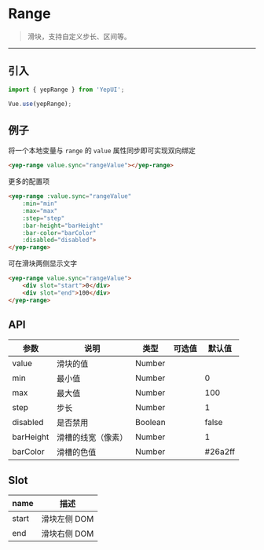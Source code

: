 # Range

> 滑块，支持自定义步长、区间等。

-------------

## 引入

```javascript
import { yepRange } from 'YepUI';

Vue.use(yepRange);
```

## 例子

将一个本地变量与 `range` 的 `value` 属性同步即可实现双向绑定

```html
<yep-range value.sync="rangeValue"></yep-range>
```

更多的配置项


```html
<yep-range :value.sync="rangeValue"
	:min="min"
  	:max="max"
   	:step="step"
   	:bar-height="barHeight"
   	:bar-color="barColor"
   	:disabled="disabled">
</yep-range>
```

可在滑块两侧显示文字

```html
<yep-range value.sync="rangeValue">
	<div slot="start">0</div>
	<div slot="end">100</div>
</yep-range>
```

## API
| 参数 | 说明 | 类型 | 可选值 | 默认值 |
|------|-------|---------|-------|--------|
| value | 滑块的值 | Number | | |
| min | 最小值 | Number | | 0 |
| max | 最大值 | Number | | 100 |
| step | 步长 | Number | | 1 |
| disabled | 是否禁用 | Boolean | | false |
| barHeight | 滑槽的线宽（像素） | Number | | 1 |
| barColor | 滑槽的色值 | Number | | #26a2ff |

## Slot
| name | 描述 |
|------|--------|
| start | 滑块左侧 DOM |
| end | 滑块右侧 DOM |

